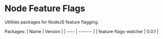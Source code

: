 # Node Feature Flags
Utilities packages for NodeJS feature flagging.

Packages:
| Name | Version |
| ---- | ------- |
| feature-flags-watcher | 0.0.1 |